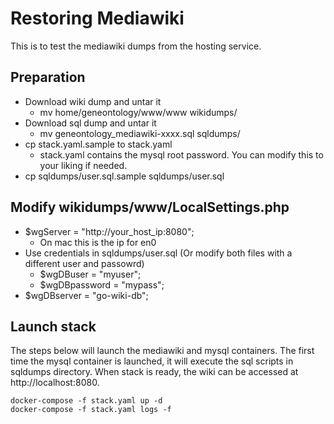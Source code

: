 # Restoring Mediawiki

This is to test the mediawiki dumps from the hosting service.

## Preparation 
  - Download wiki dump and untar it
    - mv home/geneontology/www/www wikidumps/ 
  - Download sql dump and untar it
    - mv geneontology_mediawiki-xxxx.sql sqldumps/
  - cp stack.yaml.sample to stack.yaml
    - stack.yaml contains the mysql root password. You can modify this to your liking if needed.
  - cp sqldumps/user.sql.sample sqldumps/user.sql

## Modify wikidumps/www/LocalSettings.php 
  - $wgServer = "http://your_host_ip:8080";
    - On mac this is the ip for en0
  - Use credentials in sqldumps/user.sql  (Or modify both files with a different user and passowrd)
    - $wgDBuser = "myuser";
    - $wgDBpassword = "mypass";
  - $wgDBserver = "go-wiki-db";

## Launch stack

The steps below  will launch the mediawiki and mysql containers. The first time the mysql container is launched, 
it will execute the sql scripts in sqldumps directory. When stack is ready, the wiki can be accessed at
http://localhost:8080.

```
docker-compose -f stack.yaml up -d
docker-compose -f stack.yaml logs -f
```
